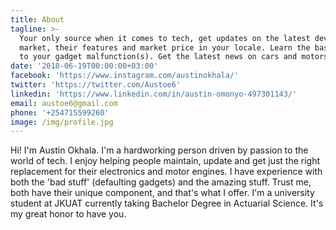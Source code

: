 ```yaml
---
title: About
tagline: >-
  Your only source when it comes to tech, get updates on the latest devices in
  market, their features and market price in your locale. Learn the basic fixes
  to your gadget malfunction(s). Get the latest news on cars and motors.
date: '2018-06-19T00:00:00+03:00'
facebook: 'https://www.instagram.com/austinokhala/'
twitter: 'https://twitter.com/Austoe6'
linkedin: 'https://www.linkedin.com/in/austin-omonyo-497301143/'
email: austoe6@gmail.com
phone: '+254715599260'
image: /img/profile.jpg
---
```

Hi! I'm Austin Okhala. I'm a hardworking person driven by passion to the world of tech. I enjoy helping people maintain, update and get just the right replacement for their electronics and motor engines. I have experience with both the 'bad stuff' (defaulting gadgets) and the amazing stuff. Trust me, both have their unique component, and that's what I offer. I'm a university student at JKUAT currently taking Bachelor Degree in Actuarial Science. It's my great honor to have you.

